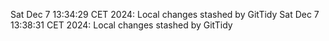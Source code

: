Sat Dec  7 13:34:29 CET 2024: Local changes stashed by GitTidy
Sat Dec  7 13:38:31 CET 2024: Local changes stashed by GitTidy
